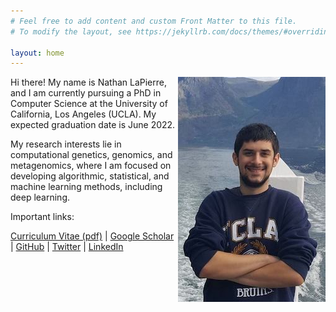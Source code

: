 ```yaml
---
# Feel free to add content and custom Front Matter to this file.
# To modify the layout, see https://jekyllrb.com/docs/themes/#overriding-theme-defaults

layout: home
---
```


<p style="padding: 0px;"> <img style="float: right;" src="me.jpg"> </p>

Hi there! My name is Nathan LaPierre, and I am currently pursuing a PhD in Computer Science at the University of California, Los Angeles (UCLA). My expected graduation date is June 2022.

My research interests lie in computational genetics, genomics, and metagenomics, where I am focused on developing algorithmic, statistical, and machine learning methods, including deep learning.


Important links:

<a href="https://raw.githubusercontent.com/nlapier2/CV/master/CV.pdf">Curriculum Vitae (pdf)</a>
  |  <a href="https://scholar.google.com/citations?user=EVMceKUAAAAJ&hl=en">Google Scholar</a>
  |  <a href="https://github.com/nlapier2/">GitHub</a>
  |  <a href="https://www.twitter.com/nlapier2">Twitter</a>
  |  <a href="https://www.linkedin.com/in/nathan-lapierre-96665a98">LinkedIn</a>

